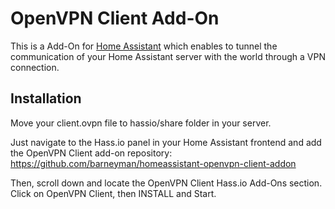 # OpenVPN Client Add-On

This is a Add-On for [Home Assistant](https://www.home-assistant.io) which enables to tunnel the communication of your Home Assistant server with the world through a VPN connection.

## Installation

Move your client.ovpn file to hassio/share folder in your server.

Just navigate to the Hass.io panel in your Home Assistant frontend and add the OpenVPN Client add-on repository: https://github.com/barneyman/homeassistant-openvpn-client-addon

Then, scroll down and locate the OpenVPN Client Hass.io Add-Ons section. Click on OpenVPN Client, then INSTALL and Start.

